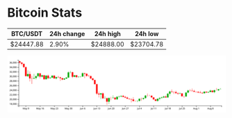 # Bitcoin Stats

BTC/USDT|24h change|24h high|24h low|
|---|---|---|---|
|$24447.88|2.90%|$24888.00|$23704.78|

<img src="./chart.svg">
